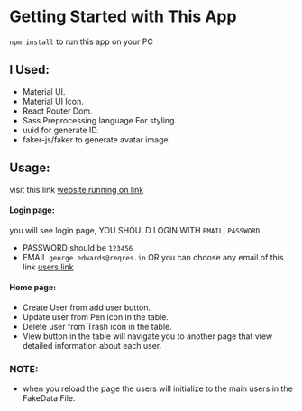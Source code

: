 # Getting Started with This App

`npm install` to run this app on your PC

## I Used:

- Material UI.
- Material UI Icon.
- React Router Dom.
- Sass Preprocessing language For styling.
- uuid for generate ID.
- faker-js/faker to generate avatar image.

## Usage:

visit this link [website running on link](https://creedandbear-task.herokuapp.com/)

#### Login page:

you will see login page, YOU SHOULD LOGIN WITH `EMAIL`, `PASSWORD`

- PASSWORD should be `123456`
- EMAIL `george.edwards@reqres.in` OR you can choose any email of this link [users link](https://gist.github.com/athmos-pedrocarvajal/dc0ac91246f224821ac64208200c3386)


#### Home page:

- Create User from add user button.
- Update user from Pen icon in the table.
- Delete user from Trash icon in the table.
- View button in the table will navigate you to another page that view detailed information about each user.

### NOTE:
- when you reload the page the users will initialize to the main users in the FakeData File.
